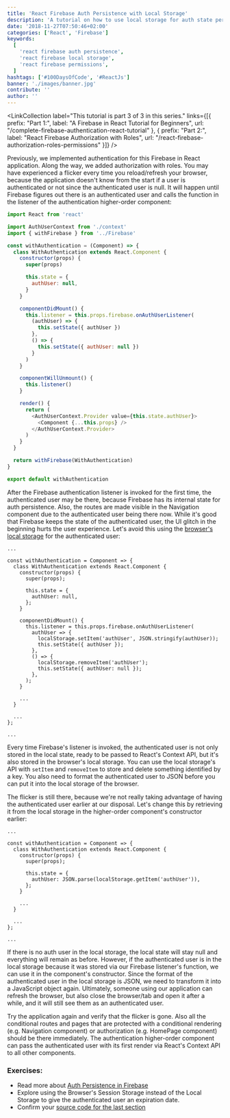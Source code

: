 ```yaml
---
title: 'React Firebase Auth Persistence with Local Storage'
description: 'A tutorial on how to use local storage for auth state persistence for a Firebase in React application. When reloading the browser, the user should stay authenticated without a flicker ...'
date: '2018-11-27T07:50:46+02:00'
categories: ['React', 'Firebase']
keywords:
  [
    'react firebase auth persistence',
    'react firebase local storage',
    'react firebase permissions',
  ]
hashtags: ['#100DaysOfCode', '#ReactJs']
banner: './images/banner.jpg'
contribute: ''
author: ''
---
```


<Sponsorship />

<ReactFirebaseBook />

<LinkCollection label="This tutorial is part 3 of 3 in this series." links={[{ prefix: "Part 1:", label: "A Firebase in React Tutorial for Beginners", url: "/complete-firebase-authentication-react-tutorial" }, { prefix: "Part 2:", label: "React Firebase Authorization with Roles", url: "/react-firebase-authorization-roles-permissions" }]} />

Previously, we implemented authentication for this Firebase in React application. Along the way, we added authorization with roles. You may have experienced a flicker every time you reload/refresh your browser, because the application doesn't know from the start if a user is authenticated or not since the authenticated user is null. It will happen until Firebase figures out there is an authenticated user and calls the function in the listener of the authentication higher-order component:

```javascript
import React from 'react'

import AuthUserContext from './context'
import { withFirebase } from '../Firebase'

const withAuthentication = (Component) => {
  class WithAuthentication extends React.Component {
    constructor(props) {
      super(props)

      this.state = {
        authUser: null,
      }
    }

    componentDidMount() {
      this.listener = this.props.firebase.onAuthUserListener(
        (authUser) => {
          this.setState({ authUser })
        },
        () => {
          this.setState({ authUser: null })
        }
      )
    }

    componentWillUnmount() {
      this.listener()
    }

    render() {
      return (
        <AuthUserContext.Provider value={this.state.authUser}>
          <Component {...this.props} />
        </AuthUserContext.Provider>
      )
    }
  }

  return withFirebase(WithAuthentication)
}

export default withAuthentication
```

After the Firebase authentication listener is invoked for the first time, the authenticated user may be there, because Firebase has its internal state for auth persistence. Also, the routes are made visible in the Navigation component due to the authenticated user being there now. While it's good that Firebase keeps the state of the authenticated user, the UI glitch in the beginning hurts the user experience. Let's avoid this using the [browser's local storage](/local-storage-react/) for the authenticated user:

```javascript{16,20}
...

const withAuthentication = Component => {
  class WithAuthentication extends React.Component {
    constructor(props) {
      super(props);

      this.state = {
        authUser: null,
      };
    }

    componentDidMount() {
      this.listener = this.props.firebase.onAuthUserListener(
        authUser => {
          localStorage.setItem('authUser', JSON.stringify(authUser));
          this.setState({ authUser });
        },
        () => {
          localStorage.removeItem('authUser');
          this.setState({ authUser: null });
        },
      );
    }

    ...
  }

  ...
};

...
```

Every time Firebase's listener is invoked, the authenticated user is not only stored in the local state, ready to be passed to React's Context API, but it's also stored in the browser's local storage. You can use the local storage's API with `setItem` and `removeItem` to store and delete something identified by a key. You also need to format the authenticated user to JSON before you can put it into the local storage of the browser.

The flicker is still there, because we're not really taking advantage of having the authenticated user earlier at our disposal. Let's change this by retrieving it from the local storage in the higher-order component's constructor earlier:

```javascript{9}
...

const withAuthentication = Component => {
  class WithAuthentication extends React.Component {
    constructor(props) {
      super(props);

      this.state = {
        authUser: JSON.parse(localStorage.getItem('authUser')),
      };
    }

    ...
  }

  ...
};

...
```

If there is no auth user in the local storage, the local state will stay null and everything will remain as before. However, if the authenticated user is in the local storage because it was stored via our Firebase listener's function, we can use it in the component's constructor. Since the format of the authenticated user in the local storage is JSON, we need to transform it into a JavaScript object again. Ultimately, someone using our application can refresh the browser, but also close the browser/tab and open it after a while, and it will still see them as an authenticated user.

Try the application again and verify that the flicker is gone. Also all the conditional routes and pages that are protected with a conditional rendering (e.g. Navigation component) or authorization (e.g. HomePage component) should be there immediately. The authentication higher-order component can pass the authenticated user with its first render via React's Context API to all other components.

### Exercises:

- Read more about [Auth Persistence in Firebase](https://firebase.google.com/docs/auth/web/auth-state-persistence)
- Explore using the Browser's Session Storage instead of the Local Storage to give the authenticated user an expiration date.
- Confirm your [source code for the last section](http://bit.ly/2VoNhZj)
